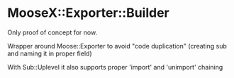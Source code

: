 
MooseX::Exporter::Builder
=========================

Only proof of concept for now.

Wrapper around Moose::Exporter to avoid "code duplication"
(creating sub and naming it in proper field)

With Sub::Uplevel it also supports proper 'import' and 'unimport' chaining

